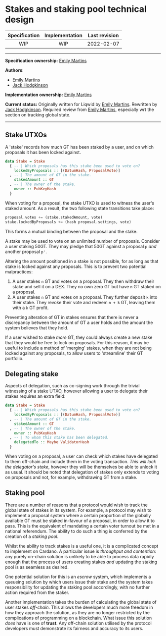 # Stakes and staking pool technical design

| Specification | Implementation | Last revision |
|:-----------:|:-----------:|:-------------:|
| WIP         |  WIP        | 2022-02-07    |

---

**Specification ownership:** [Emily Martins]

**Authors**:

-   [Emily Martins]
-   [Jack Hodgkinson]

**Implementation ownership:** [Emily Martins]

[Emily Martins]: https://github.com/emiflake

[Jack Hodgkinson]: https://github.com/jhodgdev

**Current status:** Originally written for Liqwid by [Emily Martins]. Rewritten by [Jack Hodgkinson]. Required review from [Emily Martins], especially wrt the section on tracking global state.

---

## Stake UTXOs

A 'stake' records how much GT has been staked by a user, and on which proposals it has been locked against.

```haskell
data Stake = Stake
  { -- | Which proposals has this stake been used to vote on?
    lockedByProposals :: [(DatumHash, ProposalVote)]
  , -- | The amount of GT in the stake.
    stakedAmount :: GT
  , -- | The owner of the stake.
    owner :: PubKeyHash
  }
```

When voting for a proposal, the stake UTXO is used to witness the user's staked amount. As a result, the two following state transitions take place:

```haskell
proposal.votes += (stake.stakedAmount, vote)
stake.lockedByProposals += (hash proposal.settings, vote)
```

This forms a mutual binding between the proposal and the stake.

A stake may be used to vote on an unlimited number of proposals. Consider a user staking 50GT. They may pledge that 50GT against a proposal `p` _and_ another proposal `p'`.

Altering the amount positioned in a stake is not possible, for as long as that stake is locked against any proposals. This is to prevent two potential malpractices:

1.  A user stakes `n` GT and votes on a proposal. They then withdraw their stake and sell it on a DEX. They no own zero GT but have `n` GT staked on a proposal.
2.  A user stakes `n` GT and votes on a proposal. They further deposit `k` into their stake. They revoke their vote and redeem `n + k` GT, leaving them with a `k` GT profit.

Preventing alteration of GT in stakes ensures that there is never a discrepancy between the amount of GT a user holds and the amount the system believes that they hold.

If a user wished to stake _more_ GT, they could always create a new stake that they would be free to lock on proposals. For this reason, it may be useful to include a method of 'merging' stakes, when they are not being locked against any proposals, to allow users to 'streamline' their GT portfolio.

## Delegating stake

Aspects of delegation, such as co-signing work through the trivial witnessing of a stake UTXO, however allowing a user to delegate their stakes requires an extra field:

```haskell
data Stake = Stake
  { -- | Which proposals has this stake been used to vote on?
    lockedByProposals :: [(DatumHash, ProposalVote)]
  , -- | The amount of GT in the stake.
    stakedAmount :: GT
  , -- | The owner of the stake.
    owner :: PubKeyHash
  , -- | To whom this stake has been delegated.
    delegatedTo :: Maybe ValidatorHash
  }
```

When voting on a proposal, a user can check which stakes have delegated to them off-chain and include them in the voting transaction. _This will lock the delegator's stake_, however they will be themselves be able to unlock it as usual. It should be noted that delegation of stakes only extends to voting on proposals and not, for example, withdrawing GT from a stake.

## Staking pool

There are a number of reasons that a protocol would wish to track the global state of stakes in its system. For example, a protocol may wish to implement a proposal system where a certain proportion of the globally available GT must be staked in-favour of a proposal, in order to allow it to pass. This is the equivalent of mandating a certain voter turnout be met in a national referendum. The ability to do such a thing is conferred by the creation of a _staking pool_.

Whilst the ability to track stakes is a useful one, it is a complicated concept to implement on Cardano. A particular issue is _throughput and contention_: any purely on-chain solution is unlikely to be able to process data rapidly enough that the process of users creating stakes _and_ updating the staking pool is as seamless as desired.

One potential solution for this is an _escrow_ system, which implements a queueing solution by which users issue their stake and the system takes responsibility for updating the staking pool accordingly, with no further action required from the staker.

Another implementation takes the burden of calculating the global state of user stakes _off-chain_. This allows the developers much more freedom in how they approach the solution, as they are no longer restricted by the complications of programming on a blockchain. What issue this solution _does_ have is one of **trust**. Any off-chain solution utilised by the protocol developers must demonstrate its fairness and accuracy to its users.
